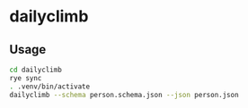 # dailyclimb

## Usage

```bash
cd dailyclimb
rye sync
. .venv/bin/activate
dailyclimb --schema person.schema.json --json person.json
```
